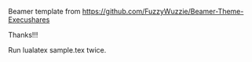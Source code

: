 Beamer template from https://github.com/FuzzyWuzzie/Beamer-Theme-Execushares

Thanks!!!


Run lualatex sample.tex twice.

